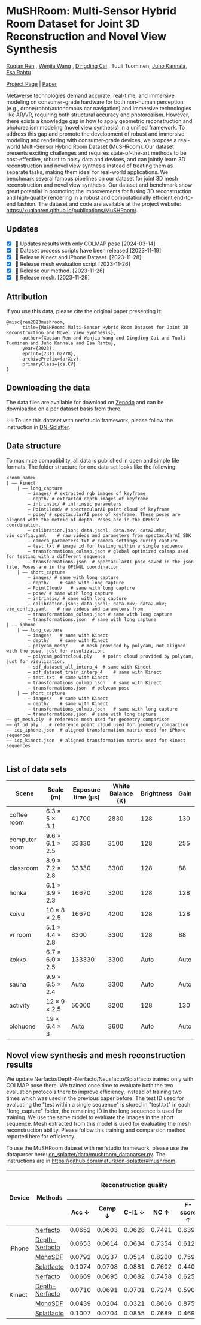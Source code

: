# MuSHRoom: Multi-Sensor Hybrid Room Dataset for Joint 3D Reconstruction and Novel View Synthesis
 [Xuqian Ren](https://xuqianren.github.io/) ,  [Wenjia Wang](https://wenjiawang0312.github.io/) ,  [Dingding Cai](https://dingdingcai.github.io/) , Tuuli Tuominen,  [Juho Kannala](https://users.aalto.fi/~kannalj1/), [Esa Rahtu](https://esa.rahtu.fi/) 

[Project Page](https://xuqianren.github.io/publications/MuSHRoom/) | [Paper](https://arxiv.org/pdf/2311.02778.pdf)  


Metaverse technologies demand accurate, real-time, and immersive modeling on consumer-grade hardware for both non-human perception (e.g., drone/robot/autonomous car navigation) and immersive technologies like AR/VR, requiring both structural accuracy and photorealism. However, there exists a knowledge gap in how to apply geometric reconstruction and photorealism modeling (novel view synthesis) in a unified framework. To address this gap and promote the development of robust and immersive modeling and rendering with consumer-grade devices, we propose a real-world Multi-Sensor Hybrid Room Dataset (MuSHRoom). Our dataset presents exciting challenges and requires state-of-the-art methods to be cost-effective, robust to noisy data and devices, and can jointly learn 3D reconstruction and novel view synthesis instead of treating them as separate tasks, making them ideal for real-world applications. We benchmark several famous pipelines on our dataset for joint 3D mesh reconstruction and novel view synthesis. Our dataset and benchmark show great potential in promoting the improvements for fusing 3D reconstruction and high-quality rendering in a robust and computationally efficient end-to-end fashion. The dataset and code are available at the project website: https://xuqianren.github.io/publications/MuSHRoom/.

## Updates
* [x] 📣  Updates results with only COLMAP pose [2024-03-14]
* [x] 📣  Dataset process scripts have been released [2023-11-19]
* [x] 📣  Release Kinect and iPhone Dataset. [2023-11-28]
* [x] 📣  Release mesh evaluation script [2023-11-26]
* [x] 📣  Release our method. [2023-11-26]
* [x] 📣  Release mesh. [2023-11-29]

## Attribution
If you use this data, please cite the original paper presenting it:

```
@misc{ren2023mushroom,
      title={MuSHRoom: Multi-Sensor Hybrid Room Dataset for Joint 3D Reconstruction and Novel View Synthesis}, 
      author={Xuqian Ren and Wenjia Wang and Dingding Cai and Tuuli Tuominen and Juho Kannala and Esa Rahtu},
      year={2023},
      eprint={2311.02778},
      archivePrefix={arXiv},
      primaryClass={cs.CV}
}
```



## Downloading the data
The data files are available for download on [Zenodo](https://zenodo.org/communities/mushroom?q=&l=list&p=1&s=10&sort=newest) and can be downloaded on a per dataset basis from there. 

✨✨To use this dataset with nerfstudio framework, please follow the instruction in [DN-Splatter](https://github.com/maturk/dn-splatter?tab=readme-ov-file#supported-dataparsers).

<!-- iPhone data that contains the "images", "depth", "poses" can be downloaded from:
[Part1](https://zenodo.org/records/10154395),
[Part2](https://zenodo.org/records/10155482),
[Part3](https://zenodo.org/records/10155616)


[Mesh](https://zenodo.org/records/10156860) is the reference mesh.

If you want to try our method proposed in the paper, you can also download the generated data from iPhone [Part4](https://zenodo.org/records/10154510) and iPhone [Part5](https://zenodo.org/records/10151161). -->


## Data structure
To maximize compatibility, all data is published in open and simple file formats. The folder structure for one data set looks like the following:

```
<room_name>
| —— kinect
	| —— long_capture
		— images/ # extracted rgb images of keyframe
		— depth/ # extracted depth images of keyframe
		— intrinsic/ # intrinsic parameters
		— PointCloud/ # spectacularAI point cloud of keyframe
		— pose/	# spectacularAI pose of keyframe. These poses are aligned with the metric of depth. Poses are in the OPENCV coordination.
		— calibration.json; data.jsonl; data.mkv; data2.mkv; vio_config.yaml	# raw videos and parameters from spectacularAI SDK
		— camera_parameters.txt	# camera settings during capture
		— test.txt # image id for testing within a single sequence
		— transformations_colmap.json # global optimized colmap used for testing with a different sequence
		— transformations.json	# spectacularAI pose saved in the json file. Poses are in the OPENGL coordination.
	| —— short_capture
		— images/ # same with long capture
		— depth/	# same with long capture
		— PointCloud/	# same with long capture
		— pose/	# same with long capture
		— intrinsic/ # same with long capture
		— calibration.json; data.jsonl; data.mkv; data2.mkv; vio_config.yaml	# raw videos and parameters from 
		— transformations_colmap.json # same with long capture
		— transformations.json	# same with long capture
| —— iphone
	| —— long_capture
		— images/	# same with Kinect
		— depth/	# same with Kinect
		— polycam_mesh/		# mesh provided by polycam, not aligned with the pose, just for visulization.
		— polycam_pointcloud.ply	# point cloud provided by polycam, just for visulization.
		— sdf_dataset_all_interp_4	# same with Kinect
		— sdf_dataset_train_interp_4	# same with Kinect
		— test.txt	# same with Kinect
		— transformations_colmap.json	# same with Kinect
		— transformations.json	# polycam pose
	| —— short_capture
		— images/	# same with Kinect
		— depth/	# same with Kinect
		— transformations_colmap.json	# same with long capture
		— transformations.json	# same with long capture
—— gt_mesh.ply	# reference mesh used for geometry comparison
—— gt_pd.ply	# reference point cloud used for geometry comparison
—— icp_iphone.json	# aligned transformation matrix used for iPhone sequences
—— icp_kinect.json	# aligned transformation matrix used for kinect sequences
			
```

## List of data sets
| Scene         | Scale (m)                     |  Exposure time (µs) |  White Balance (K)  |  Brightness |  Gain
|---------------|-------------------------------|-------------------------------------|-------------------------------------|-------------------------------------|-------------------------------------|
| coffee room   | 6.3 $\times$ 5 $\times$ 3.1    | 41700    | 2830                                                          |  128         |  130
| computer room | 9.6 $\times$ 6.1 $\times$ 2.5 | 33330    | 3100                                                          |  128         |  255
| classroom     | 8.9 $\times$ 7.2 $\times$ 2.8 | 33330            | 3300                                                         | 128        | 88  
| honka         | 6.1 $\times$ 3.9 $\times$ 2.3 | 16670              |3200                                                         |  128        | 128 
| koivu         | 10 $\times$ 8 $\times$ 2.5    | 16670                |4200                                                         | 128        |  128
| vr room       | 5.1 $\times$ 4.4 $\times$ 2.8 | 8300              |3300                                                          | 128         | 88
| kokko         | 6.7 $\times$ 6.0 $\times$ 2.5 | 133330            |3300                                                         | Auto       | Auto 
| sauna         | 9.9 $\times$ 6.5 $\times$ 2.4 | Auto                |3300                                                          |  Auto        |  Auto
| activity      | 12 $\times$ 9 $\times$ 2.5    | 50000                |3200                                                          | 128        | 130
| olohuone      | 19 $\times$ 6.4 $\times$ 3    | Auto             |3600                                                          | Auto        | Auto


## Novel view synthesis and mesh reconstruction results

We update Nerfacto/Depth-Nerfacto/Neusfacto/Splatfacto trained only with COLMAP pose there. We trained once time to evaluate both the two evaluation protocols there to improve efficiency, instead of training two times which was used in the previous paper before. The test ID used for evaluating the "test within a single sequence" is stored in "test.txt" in each "long_capture" folder, the remaining ID in the long sequence is used for training. We use the same model to evaluate the images in the short sequence. Mesh extracted from this model is used for evaluating the mesh reconstruction ability. Please follow this training and comparsion method reported here for efficiency.

To use the MuSHRoom dataset with nerfstudio framework, please use the dataparser here: [dn_splatter/data/mushroom_dataparser.py](https://github.com/maturk/dn-splatter/blob/main/dn_splatter/data/mushroom_dataparser.py). The instructions are in https://github.com/maturk/dn-splatter#mushroom.


</style>
<table class="tg">
<thead>
  <tr>
    <th class="tg-c3ow" rowspan="3">Device</th>
    <th class="tg-c3ow" rowspan="3">Methods</th>
    <th class="tg-c3ow" colspan="5" rowspan="2">Reconstruction quality</th>
    <th class="tg-c3ow" colspan="6">Rendering quality</th>
  </tr>
  <tr>
    <th class="tg-c3ow" colspan="3">Test within a single sequence</th>
    <th class="tg-c3ow" colspan="3">Test with a different sequence</th>
  </tr>
  <tr>
    <th class="tg-c3ow"><span class="latex">Acc ↓</span></th>
    <th class="tg-c3ow">Comp ↓</th>
    <th class="tg-c3ow">C-l1 ↓</th>
    <th class="tg-c3ow">NC ↑</th>
    <th class="tg-c3ow">F-score ↑</th>
    <th class="tg-c3ow">PSNR ↑</th>
    <th class="tg-c3ow">SSIM ↑</th>
    <th class="tg-c3ow">LPIPS ↓</th>
    <th class="tg-c3ow">PSNR ↑</th>
    <th class="tg-c3ow">SSIM ↑</th>
    <th class="tg-c3ow">LPIPS ↓</th>
  </tr>
</thead>
<tbody>
  <tr>
    <td class="tg-c3ow" rowspan="4">iPhone</td>
    <td class="tg-c3ow"><a href="https://github.com/nerfstudio-project/nerfstudio">Nerfacto</a></td>
    <td class="tg-c3ow">0.0652</td>
    <td class="tg-c3ow">0.0603</td>
    <td class="tg-c3ow">0.0628</td>
    <td class="tg-c3ow">0.7491</td>
    <td class="tg-c3ow">0.6390</td>
    <td class="tg-c3ow">20.83</td>
    <td class="tg-c3ow">0.7653</td>
    <td class="tg-c3ow">0.2506</td>
    <td class="tg-c3ow">20.36</td>
    <td class="tg-c3ow">0.7448</td>
    <td class="tg-c3ow">0.2781</td>
  </tr>
  <tr>
    <td class="tg-c3ow"><a href="https://github.com/nerfstudio-project/nerfstudio">Depth-Nerfacto</a></td>
    <td class="tg-c3ow">0.0653</td>
    <td class="tg-c3ow">0.0614</td>
    <td class="tg-c3ow">0.0634</td>
    <td class="tg-c3ow">0.7354</td>
    <td class="tg-c3ow">0.6126</td>
    <td class="tg-c3ow">21.23</td>
    <td class="tg-c3ow">0.7623</td>
    <td class="tg-c3ow">0.2612</td>
    <td class="tg-c3ow">20.67</td>
    <td class="tg-c3ow">0.7423</td>
    <td class="tg-c3ow">0.2873</td>
  </tr>
  <tr>
    <td class="tg-c3ow"><a href="https://github.com/autonomousvision/sdfstudio">MonoSDF</a></td>
    <td class="tg-c3ow">0.0792</td>
    <td class="tg-c3ow">0.0237</td>
    <td class="tg-c3ow">0.0514</td>
    <td class="tg-c3ow">0.8200</td>
    <td class="tg-c3ow">0.7596</td>
    <td class="tg-c3ow">19.79</td>
    <td class="tg-c3ow">0.6972</td>
    <td class="tg-c3ow">0.4122</td>
    <td class="tg-c3ow">17.92</td>
    <td class="tg-c3ow">0.6683</td>
    <td class="tg-c3ow">0.4384</td>
  </tr>
  <tr>
    <td class="tg-c3ow"><a href="https://docs.nerf.studio/nerfology/methods/splat.html">Splatfacto</a></td>
    <td class="tg-c3ow">0.1074</td>
    <td class="tg-c3ow">0.0708</td>
    <td class="tg-c3ow">0.0881</td>
    <td class="tg-c3ow">0.7602</td>
    <td class="tg-c3ow">0.4405</td>
    <td class="tg-c3ow">24.22</td>
    <td class="tg-c3ow">0.8375</td>
    <td class="tg-c3ow">0.1421</td>
    <td class="tg-c3ow">21.39</td>
    <td class="tg-c3ow">0.7738</td>
    <td class="tg-c3ow">0.1986</td>
  </tr>
  <tr>
    <td class="tg-c3ow" rowspan="4">Kinect</td>
    <td class="tg-c3ow"><a href="https://github.com/nerfstudio-project/nerfstudio">Nerfacto</a></td>
    <td class="tg-c3ow">0.0669</td>
    <td class="tg-c3ow">0.0695</td>
    <td class="tg-c3ow">0.0682</td>
    <td class="tg-c3ow">0.7458</td>
    <td class="tg-c3ow">0.6252</td>
    <td class="tg-c3ow">23.89</td>
    <td class="tg-c3ow">0.8375</td>
    <td class="tg-c3ow">0.2048</td>
    <td class="tg-c3ow">22.43</td>
    <td class="tg-c3ow">0.8331</td>
    <td class="tg-c3ow">0.2010</td>
  </tr>
  <tr>
    <td class="tg-c3ow"><a href="https://github.com/nerfstudio-project/nerfstudio">Depth-Nerfacto</a></td>
    <td class="tg-c3ow">0.0710</td>
    <td class="tg-c3ow">0.0691</td>
    <td class="tg-c3ow">0.0701</td>
    <td class="tg-c3ow">0.7274</td>
    <td class="tg-c3ow">0.5905</td>
    <td class="tg-c3ow">24.21</td>
    <td class="tg-c3ow">0.8370</td>
    <td class="tg-c3ow">0.2107</td>
    <td class="tg-c3ow">22.77</td>
    <td class="tg-c3ow">0.8345</td>
    <td class="tg-c3ow">0.2036</td>
  </tr>
  <tr>
    <td class="tg-c3ow"><a href="https://github.com/autonomousvision/sdfstudio">MonoSDF</a></td>
    <td class="tg-c3ow">0.0439</td>
    <td class="tg-c3ow">0.0204</td>
    <td class="tg-c3ow">0.0321</td>
    <td class="tg-c3ow">0.8616</td>
    <td class="tg-c3ow">0.8753</td>
    <td class="tg-c3ow">23.05</td>
    <td class="tg-c3ow">0.8315</td>
    <td class="tg-c3ow">0.2434</td>
    <td class="tg-c3ow">21.60</td>
    <td class="tg-c3ow">0.8267</td>
    <td class="tg-c3ow">0.2219</td>
  </tr>
  <tr>
    <td class="tg-c3ow"><a href="https://docs.nerf.studio/nerfology/methods/splat.html">Splatfacto</a></td>
    <td class="tg-c3ow">0.1007</td>
    <td class="tg-c3ow">0.0704</td>
    <td class="tg-c3ow">0.0855</td>
    <td class="tg-c3ow">0.7689</td>
    <td class="tg-c3ow">0.4697</td>
    <td class="tg-c3ow">26.07</td>
    <td class="tg-c3ow">0.8844</td>
    <td class="tg-c3ow">0.1378</td>
    <td class="tg-c3ow">23.28</td>
    <td class="tg-c3ow">0.8604</td>
    <td class="tg-c3ow">0.1579</td>
  </tr>
</tbody>
</table>


